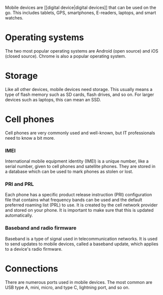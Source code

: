 Mobile devices are [[digital device|digital devices]] that can be used on the go. This includes tablets, GPS, smartphones, E-readers, laptops, and smart watches.

# Operating systems
The two most popular operating systems are Android (open source) and iOS (closed source). Chrome is also a popular operating system.

# Storage
Like all other devices, mobile devices need storage. This usually means a type of flash memory such as SD cards, flash drives, and so on. For larger devices such as laptops, this can mean an SSD.

# Cell phones
Cell phones are very commonly used and well-known, but IT professionals need to know a bit more.

### IMEI
International mobile equipment identity (IMEI) is a unique number, like a serial number, given to cell phones and satellite phones. They are stored in a database which can be used to mark phones as stolen or lost.

### PRI and PRL
Each phone has a specific product release instruction (PRI) configuration file that contains what frequency bands can be used and the default preferred roaming list (PRL) to use. It is created by the cell network provider and stored on your phone. It is important to make sure that this is updated automatically.

### Baseband and radio firmware
Baseband is a type of signal used in telecommunication networks. It is used to send updates to mobile devices, called a baseband update, which applies to a device's radio firmware.

# Connections
There are numerous ports used in mobile devices. The most common are USB type A, mini, micro, and type C, lightning port, and so on.